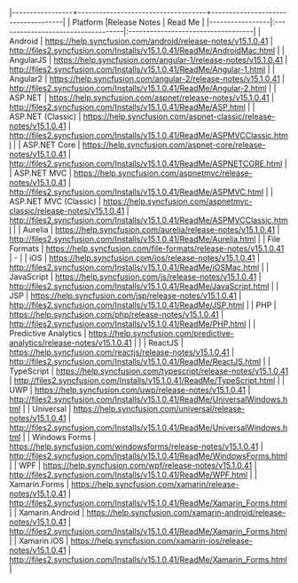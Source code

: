 |-----------------+------------------------------------+------------------------------------|
|   Platform      |Release Notes                       | Read Me                            |
|-----------------|:-----------------------------------|:-----------------------------------|
| Android                      | <https://help.syncfusion.com/android/release-notes/v15.1.0.41>                          | <http://files2.syncfusion.com/Installs/v15.1.0.41/ReadMe/AndroidMac.html>        |
| AngularJS                    | <https://help.syncfusion.com/angular-1/release-notes/v15.1.0.41>                        | <http://files2.syncfusion.com/Installs/v15.1.0.41/ReadMe/Angular-1.html>         |
| Angular2                 	   | <https://help.syncfusion.com/angular-2/release-notes/v15.1.0.41>                        | <http://files2.syncfusion.com/Installs/v15.1.0.41/ReadMe/Angular-2.html>         |
| ASP.NET                      | <https://help.syncfusion.com/aspnet/release-notes/v15.1.0.41>                           | <http://files2.syncfusion.com/Installs/v15.1.0.41/ReadMe/ASP.html>               |
| ASP.NET (Classic)            | <https://help.syncfusion.com/aspnet-classic/release-notes/v15.1.0.41>                   | <http://files2.syncfusion.com/Installs/v15.1.0.41/ReadMe/ASPMVCClassic.html>     |
| ASP.NET Core	               | <https://help.syncfusion.com/aspnet-core/release-notes/v15.1.0.41>                      | <http://files2.syncfusion.com/Installs/v15.1.0.41/ReadMe/ASPNETCORE.html>        |
| ASP.NET MVC                  | <https://help.syncfusion.com/aspnetmvc/release-notes/v15.1.0.41>                        | <http://files2.syncfusion.com/Installs/v15.1.0.41/ReadMe/ASPMVC.html>            |
| ASP.NET MVC (Classic)        | <https://help.syncfusion.com/aspnetmvc-classic/release-notes/v15.1.0.41>                | <http://files2.syncfusion.com/Installs/v15.1.0.41/ReadMe/ASPMVCClassic.html>     |
| Aurelia                      | <https://help.syncfusion.com/aurelia/release-notes/v15.1.0.41>                          | <http://files2.syncfusion.com/Installs/v15.1.0.41/ReadMe/Aurelia.html>           |
| File Formats                 | <https://help.syncfusion.com/file-formats/release-notes/v15.1.0.41>                     | -                                                                                |
| iOS                          | <https://help.syncfusion.com/ios/release-notes/v15.1.0.41>                              | <http://files2.syncfusion.com/Installs/v15.1.0.41/ReadMe/iOSMac.html>            |
| JavaScript                   | <https://help.syncfusion.com/js/release-notes/v15.1.0.41>                               | <http://files2.syncfusion.com/Installs/v15.1.0.41/ReadMe/JavaScript.html>        |
| JSP                   	   | <https://help.syncfusion.com/jsp/release-notes/v15.1.0.41>                              | <http://files2.syncfusion.com/Installs/v15.1.0.41/ReadMe/JSP.html>               |
| PHP                  		   | <https://help.syncfusion.com/php/release-notes/v15.1.0.41>                              | <http://files2.syncfusion.com/Installs/v15.1.0.41/ReadMe/PHP.html>               |
| Predictive Analytics         | <https://help.syncfusion.com/predictive-analytics/release-notes/v15.1.0.41>             |                                                                                  |
| ReactJS                  	   | <https://help.syncfusion.com/reactjs/release-notes/v15.1.0.41>                          | <http://files2.syncfusion.com/Installs/v15.1.0.41/ReadMe/ReactJS.html>           | 
| TypeScript                   | <https://help.syncfusion.com/typescript/release-notes/v15.1.0.41>                       | <http://files2.syncfusion.com/Installs/v15.1.0.41/ReadMe/TypeScript.html>        |
| UWP                          | <https://help.syncfusion.com/uwp/release-notes/v15.1.0.41>                              | <http://files2.syncfusion.com/Installs/v15.1.0.41/ReadMe/UniversalWindows.html>  |
| Universal                    | <https://help.syncfusion.com/universal/release-notes/v15.1.0.41>                        | <http://files2.syncfusion.com/Installs/v15.1.0.41/ReadMe/UniversalWindows.html>  |
| Windows Forms                | <https://help.syncfusion.com/windowsforms/release-notes/v15.1.0.41>                     | <http://files2.syncfusion.com/Installs/v15.1.0.41/ReadMe/WindowsForms.html>      |
| WPF                          | <https://help.syncfusion.com/wpf/release-notes/v15.1.0.41>                              | <http://files2.syncfusion.com/Installs/v15.1.0.41/ReadMe/WPF.html>               |
| Xamarin.Forms                | <https://help.syncfusion.com/xamarin/release-notes/v15.1.0.41>                          | <http://files2.syncfusion.com/Installs/v15.1.0.41/ReadMe/Xamarin_Forms.html>     |
| Xamarin.Android              | <https://help.syncfusion.com/xamarin-android/release-notes/v15.1.0.41>                  | <http://files2.syncfusion.com/Installs/v15.1.0.41/ReadMe/Xamarin_Forms.html>     |
| Xamarin.iOS                  | <https://help.syncfusion.com/xamarin-ios/release-notes/v15.1.0.41>                      | <http://files2.syncfusion.com/Installs/v15.1.0.41/ReadMe/Xamarin_Forms.html>     |
